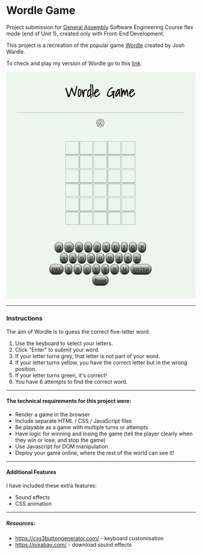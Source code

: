# **Wordle Game**
Project submission for [General Assembly](https://generalassemb.ly) Software Engineering Course flex mode (end of Unit 1), created only with Front-End Development. 

This project is a recreation of the popular game [Wordle](https://en.wikipedia.org/wiki/Wordle) created by Josh Wardle. 

To check and play my version of Wordle go to this [link](https://renatakuroda.github.io/wordle-project/).

![Game Page](./images/gamepage.png "my wordle game page")


--- 

### **Instructions**

The aim of Wordle is to guess the correct five-letter word.
1. Use the keyboard to select your letters.
2. Click "Enter" to submit your word.
3. If your letter turns grey, that letter is not part of your word.
4. If your letter turns yellow, you have the correct letter but in the wrong position.
5. If your letter turns green, it's correct!
6. You have 6 attempts to find the correct word.

---
#### **The technical requirements for this project were:**

- Render a game in the browser
- Include separate HTML / CSS / JavaScript files
- Be playable as a game with multiple turns or attempts
- Have logic for winning and losing the game (tell the player clearly when they win or lose, and stop the game)
- Use Javascript for DOM manipulation
- Deploy your game online, where the rest of the world can see it!

---
#### **Additional Features** 

I have included these extra features:
- Sound effects 
- CSS animation

---
##### Resources:

* https://css3buttongenerator.com/ - keyboard customisation
* https://pixabay.com/ - download sound effects

